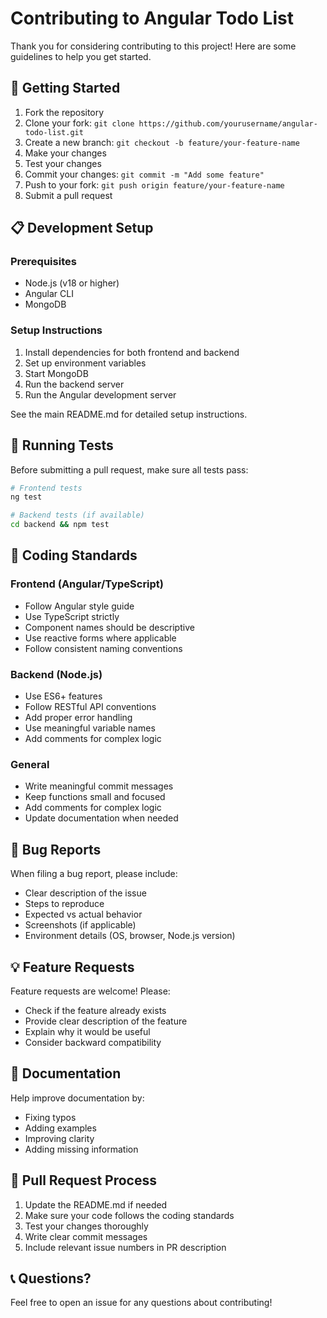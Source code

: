 # Contributing to Angular Todo List

Thank you for considering contributing to this project! Here are some guidelines to help you get started.

## 🚀 Getting Started

1. Fork the repository
2. Clone your fork: `git clone https://github.com/yourusername/angular-todo-list.git`
3. Create a new branch: `git checkout -b feature/your-feature-name`
4. Make your changes
5. Test your changes
6. Commit your changes: `git commit -m "Add some feature"`
7. Push to your fork: `git push origin feature/your-feature-name`
8. Submit a pull request

## 📋 Development Setup

### Prerequisites
- Node.js (v18 or higher)
- Angular CLI
- MongoDB

### Setup Instructions
1. Install dependencies for both frontend and backend
2. Set up environment variables
3. Start MongoDB
4. Run the backend server
5. Run the Angular development server

See the main README.md for detailed setup instructions.

## 🧪 Running Tests

Before submitting a pull request, make sure all tests pass:

```bash
# Frontend tests
ng test

# Backend tests (if available)
cd backend && npm test
```

## 📝 Coding Standards

### Frontend (Angular/TypeScript)
- Follow Angular style guide
- Use TypeScript strictly
- Component names should be descriptive
- Use reactive forms where applicable
- Follow consistent naming conventions

### Backend (Node.js)
- Use ES6+ features
- Follow RESTful API conventions
- Add proper error handling
- Use meaningful variable names
- Add comments for complex logic

### General
- Write meaningful commit messages
- Keep functions small and focused
- Add comments for complex logic
- Update documentation when needed

## 🐛 Bug Reports

When filing a bug report, please include:
- Clear description of the issue
- Steps to reproduce
- Expected vs actual behavior
- Screenshots (if applicable)
- Environment details (OS, browser, Node.js version)

## 💡 Feature Requests

Feature requests are welcome! Please:
- Check if the feature already exists
- Provide clear description of the feature
- Explain why it would be useful
- Consider backward compatibility

## 📖 Documentation

Help improve documentation by:
- Fixing typos
- Adding examples
- Improving clarity
- Adding missing information

## 🤝 Pull Request Process

1. Update the README.md if needed
2. Make sure your code follows the coding standards
3. Test your changes thoroughly
4. Write clear commit messages
5. Include relevant issue numbers in PR description

## 📞 Questions?

Feel free to open an issue for any questions about contributing!

